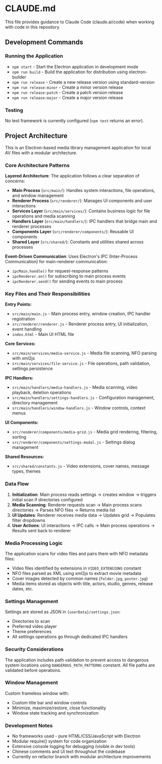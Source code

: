# CLAUDE.md

This file provides guidance to Claude Code (claude.ai/code) when working with code in this repository.

## Development Commands

### Running the Application
- `npm start` - Start the Electron application in development mode
- `npm run build` - Build the application for distribution using electron-builder
- `npm run release` - Create a new release version using standard-version
- `npm run release:minor` - Create a minor version release
- `npm run release:patch` - Create a patch version release
- `npm run release:major` - Create a major version release

### Testing
No test framework is currently configured (`npm test` returns an error).

## Project Architecture

This is an Electron-based media library management application for local AV files with a modular architecture.

### Core Architecture Patterns

**Layered Architecture**: The application follows a clear separation of concerns:
- **Main Process** (`src/main/`): Handles system interactions, file operations, and window management
- **Renderer Process** (`src/renderer/`): Manages UI components and user interactions
- **Services Layer** (`src/main/services/`): Contains business logic for file operations and media scanning
- **Handlers Layer** (`src/main/handlers/`): IPC handlers that bridge main and renderer processes
- **Components Layer** (`src/renderer/components/`): Reusable UI components
- **Shared Layer** (`src/shared/`): Constants and utilities shared across processes

**Event-Driven Communication**: Uses Electron's IPC (Inter-Process Communication) for main-renderer communication:
- `ipcMain.handle()` for request-response patterns
- `ipcRenderer.on()` for subscribing to main process events
- `ipcRenderer.send()` for sending events to main process

### Key Files and Their Responsibilities

**Entry Points:**
- `src/main/main.js` - Main process entry, window creation, IPC handler registration
- `src/renderer/renderer.js` - Renderer process entry, UI initialization, event handling
- `index.html` - Main UI HTML file

**Core Services:**
- `src/main/services/media-service.js` - Media file scanning, NFO parsing with xml2js
- `src/main/services/file-service.js` - File operations, path validation, settings persistence

**IPC Handlers:**
- `src/main/handlers/media-handlers.js` - Media scanning, video playback, deletion operations
- `src/main/handlers/settings-handlers.js` - Configuration management, directory management
- `src/main/handlers/window-handlers.js` - Window controls, context menus

**UI Components:**
- `src/renderer/components/media-grid.js` - Media grid rendering, filtering, sorting
- `src/renderer/components/settings-modal.js` - Settings dialog management

**Shared Resources:**
- `src/shared/constants.js` - Video extensions, cover names, message types, themes

### Data Flow

1. **Initialization**: Main process reads settings → creates window → triggers initial scan if directories configured
2. **Media Scanning**: Renderer requests scan → Main process scans directories → Parses NFO files → Returns media list
3. **UI Updates**: Renderer receives media data → Updates grid → Populates filter dropdowns
4. **User Actions**: UI interactions → IPC calls → Main process operations → Results sent back to renderer

### Media Processing Logic

The application scans for video files and pairs them with NFO metadata files:
- Video files identified by extensions in `VIDEO_EXTENSIONS` constant
- NFO files parsed as XML using xml2js to extract movie metadata
- Cover images detected by common names (`folder.jpg`, `poster.jpg`)
- Media items stored as objects with title, actors, studio, genres, release dates, etc.

### Settings Management

Settings are stored as JSON in `{userData}/settings.json`:
- Directories to scan
- Preferred video player
- Theme preferences
- All settings operations go through dedicated IPC handlers

### Security Considerations

The application includes path validation to prevent access to dangerous system locations using `DANGEROUS_PATH_PATTERNS` constant. All file paths are validated before operations.

### Window Management

Custom frameless window with:
- Custom title bar and window controls
- Minimize, maximize/restore, close functionality
- Window state tracking and synchronization

### Development Notes

- No frameworks used - pure HTML/CSS/JavaScript with Electron
- Modular require() system for code organization
- Extensive console logging for debugging (visible in dev tools)
- Chinese comments and UI text throughout the codebase
- Currently on refactor branch with modular architecture improvements